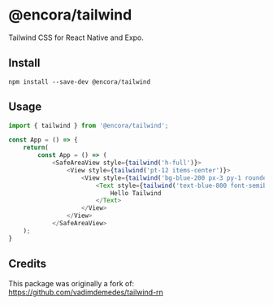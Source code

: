 # @encora/tailwind

Tailwind CSS for React Native and Expo.

## Install
```
npm install --save-dev @encora/tailwind
```

## Usage

```ts
import { tailwind } from '@encora/tailwind';

const App = () => {
	return(
		const App = () => (
			<SafeAreaView style={tailwind('h-full')}>
				<View style={tailwind('pt-12 items-center')}>
					<View style={tailwind('bg-blue-200 px-3 py-1 rounded-full')}>
						<Text style={tailwind('text-blue-800 font-semibold')}>
							Hello Tailwind
						</Text>
					</View>
				</View>
			</SafeAreaView>
	);
}
```


## Credits

This package was originally a fork of: https://github.com/vadimdemedes/tailwind-rn

